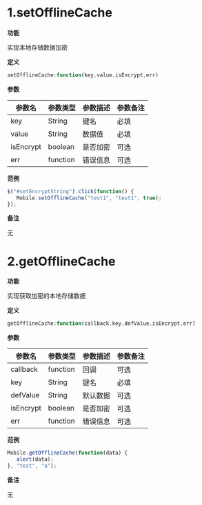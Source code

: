 # 1.setOfflineCache



**功能**

实现本地存储数据加密

**定义**

```javascript
setOfflineCache:function(key,value,isEncrypt,err)
```

**参数**

| 参数名    | 参数类型 | 参数描述 | 参数备注 |
| --------- | -------- | -------- | -------- |
| key       | String   | 键名     | 必填     |
| value     | String   | 数据值   | 必填     |
| isEncrypt | boolean  | 是否加密 | 可选     |
| err       | function | 错误信息 | 可选     |

**范例**

```javascript
$("#setEncryptString").click(function() {
   Mobile.setOfflineCache("test1", "test1", true);
});
```

**备注**

无

# 2.getOfflineCache



**功能**

实现获取加密的本地存储数据

**定义**

```javascript
getOfflineCache:function(callback,key,defValue,isEncrypt,err)
```

**参数**

| 参数名    | 参数类型 | 参数描述 | 参数备注 |
| --------- | -------- | -------- | -------- |
| callback  | function | 回调     | 可选     |
| key       | String   | 键名     | 必填     |
| defValue  | String   | 默认数据 | 可选     |
| isEncrypt | boolean  | 是否加密 | 可选     |
| err       | function | 错误信息 | 可选     |



**范例**

```javascript
Mobile.getOfflineCache(function(data) {
   alert(data);
}, "test", "a");
```

**备注**

无

